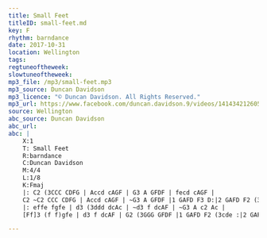 ```yaml
---
title: Small Feet
titleID: small-feet.md
key: F
rhythm: barndance
date: 2017-10-31
location: Wellington
tags:
regtuneoftheweek:
slowtuneoftheweek:
mp3_file: /mp3/small-feet.mp3
mp3_source: Duncan Davidson
mp3_licence: "© Duncan Davidson. All Rights Reserved."
mp3_url: https://www.facebook.com/duncan.davidson.9/videos/141434212605958/
source: Wellington
abc_source: Duncan Davidson
abc_url:
abc: |
    X:1
    T: Small Feet
    R:barndance
    C:Duncan Davidson
    M:4/4
    L:1/8
    K:Fmaj
    |: C2 (3CCC CDFG | Accd cAGF | G3 A GFDF | fecd cAGF |
    C2 ~C2 CCC CDFG | Accd cAGF | ~G3 A GFDF |1 GAFD F3 D:|2 GAFD F2 (3cde ||
    |: effe fgfe | d3 (3ddd dcAc | ~d3 f dcAF | ~G3 A c2 Ac |
    [Ff]3 (f f)gfe | d3 f dcAF | G2 (3GGG GFDF |1 GAFD F2 (3cde :|2 GAFD F3 D||

---
```

